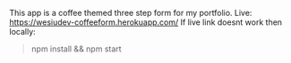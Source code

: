 
This app is a coffee themed three step form for my portfolio.
Live: https://wesiudev-coffeeform.herokuapp.com/
If live link doesnt work then locally:

> npm install && npm start
